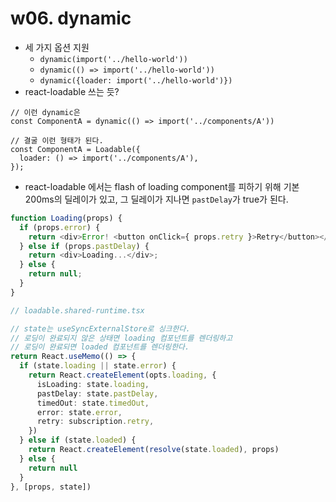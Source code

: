 # w06. dynamic

- 세 가지 옵션 지원
    - `dynamic(import('../hello-world'))`
    - `dynamic(() => import('../hello-world'))`
    - `dynamic({loader: import('../hello-world')})`
- react-loadable 쓰는 듯?

```tsx
// 이런 dynamic은
const ComponentA = dynamic(() => import('../components/A'))

// 결굴 이런 형태가 된다.
const ComponentA = Loadable({
  loader: () => import('../components/A'),
});
```

- react-loadable 에서는 flash of loading component를 피하기 위해 기본 200ms의 딜레이가 있고, 그 딜레이가 지나면 `pastDelay`가 true가 된다.

```ts
function Loading(props) {
  if (props.error) {
    return <div>Error! <button onClick={ props.retry }>Retry</button></div>;
  } else if (props.pastDelay) {
    return <div>Loading...</div>;
  } else {
    return null;
  }
}
```

```ts
// loadable.shared-runtime.tsx

// state는 useSyncExternalStore로 싱크한다.
// 로딩이 완료되지 않은 상태면 loading 컴포넌트를 렌더링하고
// 로딩이 완료되면 loaded 컴포넌트를 렌더링한다.
return React.useMemo(() => {
  if (state.loading || state.error) {
    return React.createElement(opts.loading, {
      isLoading: state.loading,
      pastDelay: state.pastDelay,
      timedOut: state.timedOut,
      error: state.error,
      retry: subscription.retry,
    })
  } else if (state.loaded) {
    return React.createElement(resolve(state.loaded), props)
  } else {
    return null
  }
}, [props, state])
```

